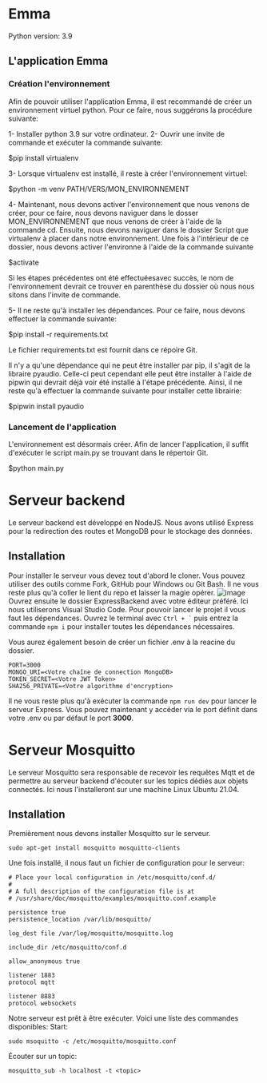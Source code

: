 # Emma

Python version: 3.9

## L'application Emma

### Création l'environnement
Afin de pouvoir utiliser l'application Emma, il est recommandé de créer un environnement virtuel python. Pour ce faire, nous suggérons la procédure suivante:

1- Installer python 3.9 sur votre ordinateur.
2- Ouvrir une invite de commande et exécuter la commande suivante:
 
 $pip install virtualenv
 
3- Lorsque virtualenv est installé, il reste à créer l'environnement virtuel:
 
 $python -m venv PATH/VERS/MON_ENVIRONNEMENT

4- Maintenant, nous devons activer l'environnement que nous venons de créer, pour ce faire, nous devons naviguer dans le dosser MON_ENVIRONNEMENT que nous venons de créer à l'aide de la commande cd. Ensuite, nous devons naviguer dans le dossier Script que virtualenv à placer dans notre environnement. Une fois à l'intérieur de ce dossier, nous devons activer l'environne à l'aide de la commande suivante

$activate

Si les étapes précédentes ont été effectuéesavec succès, le nom de l'environnement devrait ce trouver en parenthèse du dossier où nous nous sitons dans l'invite de commande.

5- Il ne reste qu'à installer les dépendances. Pour ce faire, nous devons effectuer la commande suivante:

$pip install -r requirements.txt

Le fichier requirements.txt est fournit dans ce répoire Git.

Il n'y a qu'une dépendance qui ne peut être installer par pip, il s'agit de la libraire pyaudio. Celle-ci peut cependant elle peut être installer à l'aide de pipwin qui devrait déjà voir été installé à l'étape précédente. Ainsi, il ne reste qu'à effectuer la commande suivante pour installer cette librairie:

$pipwin install pyaudio


### Lancement de l'application
L'environnement est désormais créer. Afin de lancer l'application, il suffit d'exécuter le script main.py se trouvant dans le répertoir Git.

$python main.py

# Serveur backend
Le serveur backend est développé en NodeJS. Nous avons utilisé Express pour la redirection des routes et MongoDB pour le stockage des données.

## Installation
Pour installer le serveur vous devez tout d'abord le cloner. Vous pouvez utiliser des outils comme Fork, GitHub pour Windows ou Git Bash. Il ne vous reste plus qu'à coller le lient du repo et laisser la magie opérer.
![image](https://user-images.githubusercontent.com/50884605/155769752-bb0bac1e-8b0e-4f28-91ca-016e271a7b3f.png)
Ouvrez ensuite le dossier ExpressBackend avec votre éditeur préféré. Ici nous utiliserons Visual Studio Code. Pour pouvoir lancer le projet il vous faut les dépendances. Ouvrez le terminal avec <code>Ctrl + \`</code> puis entrez la commande `npm i` pour installer toutes les dépendances nécessaires.

Vous aurez également besoin de créer un fichier .env à la reacine du dossier.
```
PORT=3000
MONGO_URI=<Votre chaîne de connection MongoDB>
TOKEN_SECRET=<Votre JWT Token>
SHA256_PRIVATE=<Votre algorithme d'encryption>
```

Il ne vous reste plus qu'à exécuter la commande `npm run dev` pour lancer le serveur Express. Vous pouvez maintenant y accéder via le port définit dans votre .env ou par défaut le port **3000**.

# Serveur Mosquitto
Le serveur Mosquitto sera responsable de recevoir les requêtes Mqtt et de permettre au serveur backend d'écouter sur les topics dédiés aux objets connectés.
Ici nous l'installeront sur une machine Linux Ubuntu 21.04.

## Installation

Premièrement nous devons installer Mosquitto sur le serveur.
```
sudo apt-get install mosquitto mosquitto-clients
```
Une fois installé, il nous faut un fichier de configuration pour le serveur:
```
# Place your local configuration in /etc/mosquitto/conf.d/
# 
# A full description of the configuration file is at
# /usr/share/doc/mosquitto/examples/mosquitto.conf.example

persistence true
persistence_location /var/lib/mosquitto/

log_dest file /var/log/mosquitto/mosquitto.log

include_dir /etc/mosquitto/conf.d

allow_anonymous true

listener 1883
protocol mqtt

listener 8883
protocol websockets
```
Notre serveur est prêt à être exécuter. Voici une liste des commandes disponibles:
Start:
```
sudo msoquitto -c /etc/mosquitto/mosquitto.conf
```
Écouter sur un topic:
```
mosquitto_sub -h localhost -t <topic>
```

